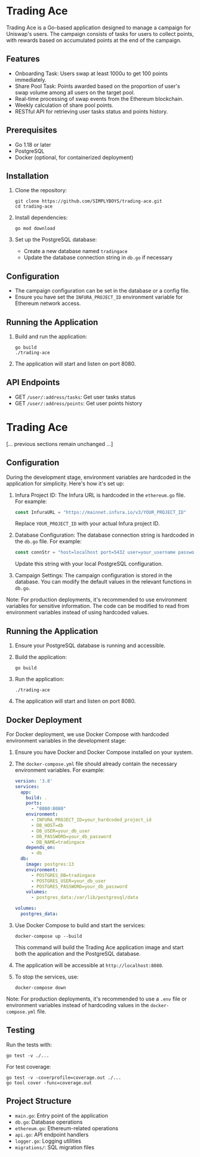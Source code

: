# Trading Ace

Trading Ace is a Go-based application designed to manage a campaign for Uniswap's users. The campaign consists of tasks for users to collect points, with rewards based on accumulated points at the end of the campaign.

## Features

- Onboarding Task: Users swap at least 1000u to get 100 points immediately.
- Share Pool Task: Points awarded based on the proportion of user's swap volume among all users on the target pool.
- Real-time processing of swap events from the Ethereum blockchain.
- Weekly calculation of share pool points.
- RESTful API for retrieving user tasks status and points history.

## Prerequisites

- Go 1.18 or later
- PostgreSQL
- Docker (optional, for containerized deployment)

## Installation

1. Clone the repository:
   ```
   git clone https://github.com/SIMPLYBOYS/trading-ace.git
   cd trading-ace
   ```

2. Install dependencies:
   ```
   go mod download
   ```

3. Set up the PostgreSQL database:
   - Create a new database named `tradingace`
   - Update the database connection string in `db.go` if necessary

## Configuration

- The campaign configuration can be set in the database or a config file.
- Ensure you have set the `INFURA_PROJECT_ID` environment variable for Ethereum network access.

## Running the Application

1. Build and run the application:
   ```
   go build
   ./trading-ace
   ```

2. The application will start and listen on port 8080.

## API Endpoints

- GET `/user/:address/tasks`: Get user tasks status
- GET `/user/:address/points`: Get user points history

# Trading Ace

[... previous sections remain unchanged ...]

## Configuration

During the development stage, environment variables are hardcoded in the application for simplicity. Here's how it's set up:

1. Infura Project ID: The Infura URL is hardcoded in the `ethereum.go` file. For example:
   ```go
   const InfuraURL = "https://mainnet.infura.io/v3/YOUR_PROJECT_ID"
   ```
   Replace `YOUR_PROJECT_ID` with your actual Infura project ID.

2. Database Configuration: The database connection string is hardcoded in the `db.go` file. For example:
   ```go
   const connStr = "host=localhost port=5432 user=your_username password=your_password dbname=tradingace sslmode=disable"
   ```
   Update this string with your local PostgreSQL configuration.

3. Campaign Settings: The campaign configuration is stored in the database. You can modify the default values in the relevant functions in `db.go`.

Note: For production deployments, it's recommended to use environment variables for sensitive information. The code can be modified to read from environment variables instead of using hardcoded values.

## Running the Application

1. Ensure your PostgreSQL database is running and accessible.

2. Build the application:
   ```
   go build
   ```

3. Run the application:
   ```
   ./trading-ace
   ```

4. The application will start and listen on port 8080.

## Docker Deployment

For Docker deployment, we use Docker Compose with hardcoded environment variables in the development stage:

1. Ensure you have Docker and Docker Compose installed on your system.

2. The `docker-compose.yml` file should already contain the necessary environment variables. For example:
   ```yaml
   version: '3.8'
   services:
     app:
       build: .
       ports:
         - "8080:8080"
       environment:
         - INFURA_PROJECT_ID=your_hardcoded_project_id
         - DB_HOST=db
         - DB_USER=your_db_user
         - DB_PASSWORD=your_db_password
         - DB_NAME=tradingace
       depends_on:
         - db
     db:
       image: postgres:13
       environment:
         - POSTGRES_DB=tradingace
         - POSTGRES_USER=your_db_user
         - POSTGRES_PASSWORD=your_db_password
       volumes:
         - postgres_data:/var/lib/postgresql/data

   volumes:
     postgres_data:
   ```

3. Use Docker Compose to build and start the services:
   ```
   docker-compose up --build
   ```

   This command will build the Trading Ace application image and start both the application and the PostgreSQL database.

4. The application will be accessible at `http://localhost:8080`.

5. To stop the services, use:
   ```
   docker-compose down
   ```

Note: For production deployments, it's recommended to use a `.env` file or environment variables instead of hardcoding values in the `docker-compose.yml` file.

## Testing

Run the tests with:

```
go test -v ./...
```

For test coverage:

```
go test -v -coverprofile=coverage.out ./...
go tool cover -func=coverage.out
```

## Project Structure

- `main.go`: Entry point of the application
- `db.go`: Database operations
- `ethereum.go`: Ethereum-related operations
- `api.go`: API endpoint handlers
- `logger.go`: Logging utilities
- `migrations/`: SQL migration files